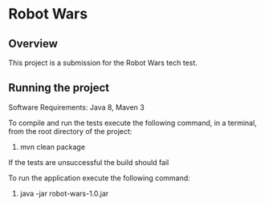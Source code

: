 # Robot Wars

## Overview

This project is a submission for the Robot Wars tech test.

## Running the project

Software Requirements: Java 8, Maven 3

To compile and run the tests execute the following command, in a terminal, from the root directory of the project:

1. mvn clean package

If the tests are unsuccessful the build should fail

To run the application execute the following command:

1. java -jar robot-wars-1.0.jar


